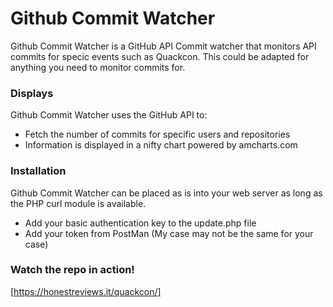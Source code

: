 # Github Commit Watcher

Github Commit Watcher is a GitHub API Commit watcher that monitors API commits for specic events such as Quackcon. This could be adapted for anything you need to monitor commits for.


### Displays

Github Commit Watcher uses the GitHub API to:

* Fetch the number of commits for specific users and repositories
* Information is displayed in a nifty chart powered by amcharts.com

### Installation

Github Commit Watcher can be placed as is into your web server as long as the PHP curl module is available.
- Add your basic authentication key to the update.php file
- Add your token from PostMan (My case may not be the same for your case)

### Watch the repo in action!
[https://honestreviews.it/quackcon/]